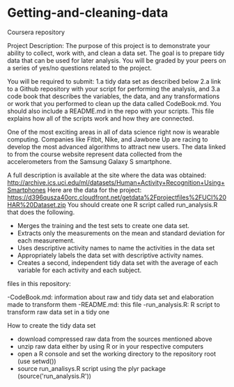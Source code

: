 # Getting-and-cleaning-data
Coursera repository

Project Description:
The purpose of this project is to demonstrate your ability to collect, work with, and clean a data set. The goal is to prepare tidy data that can be used for later analysis. 
You will be graded by your peers on a series of yes/no questions related to the project.

You will be required to submit:
1.a tidy data set as described below
2.a link to a Github repository with your script for performing the analysis, and
3.a code book that describes the variables, the data, and any transformations or work that you performed to clean up the data called CodeBook.md. You should also include a README.md in the repo with your scripts. This file explains how all of the scripts work and how they are connected.

One of the most exciting areas in all of data science right now is wearable computing. 
Companies like Fitbit, Nike, and Jawbone Up are racing to develop the most advanced algorithms to attract new users. 
The data linked to from the course website represent data collected from the accelerometers from the Samsung Galaxy S smartphone.

A full description is available at the site where the data was obtained: http://archive.ics.uci.edu/ml/datasets/Human+Activity+Recognition+Using+Smartphones
Here are the data for the project: https://d396qusza40orc.cloudfront.net/getdata%2Fprojectfiles%2FUCI%20HAR%20Dataset.zip
You should create one R script called run_analysis.R that does the following.

- Merges the training and the test sets to create one data set.
- Extracts only the measurements on the mean and standard deviation for each measurement.
- Uses descriptive activity names to name the activities in the data set
- Appropriately labels the data set with descriptive activity names.
- Creates a second, independent tidy data set with the average of each variable for each activity and each subject.

files in this repository:

-CodeBook.md: information about raw and tidy data set and elaboration made to transform them
-README.md: this file
-run_analysis.R: R script to transform raw data set in a tidy one

How to create the tidy data set
- download compressed raw data from the sources mentioned above
- unzip raw data either by using R or in your respective computers
- open a R console and set the working directory to the repository root (use setwd())
- source run_analisys.R script using the plyr package (source('run_analysis.R'))
